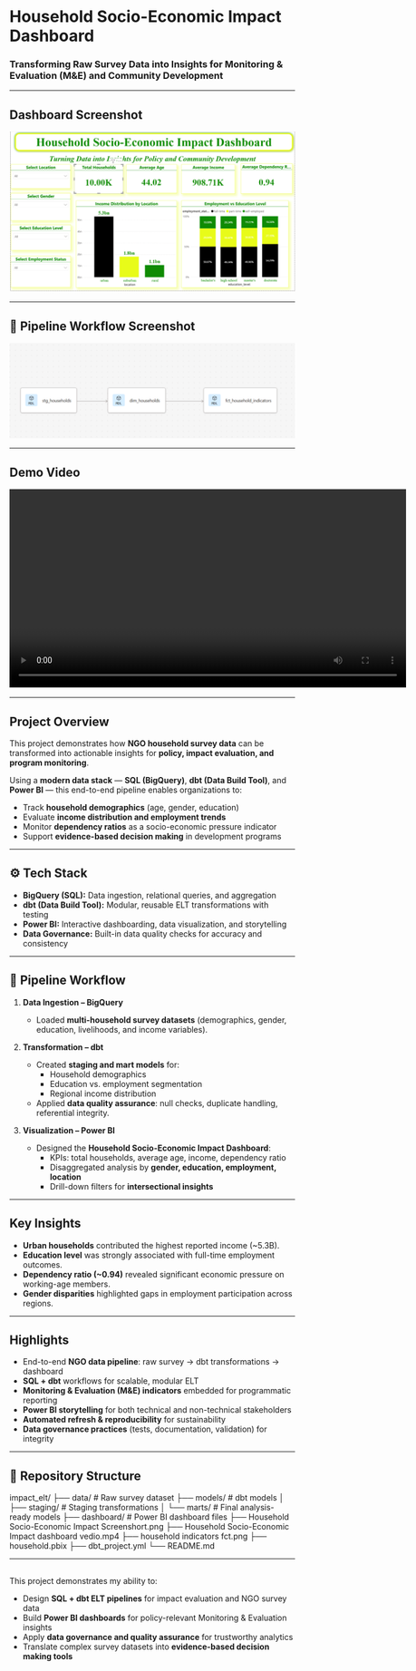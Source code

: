 #  Household Socio-Economic Impact Dashboard  

### Transforming Raw Survey Data into Insights for **Monitoring & Evaluation (M&E)** and **Community Development**  

---

##  Dashboard Screenshot  
![Household Socio-Economic Impact Dashboard](Household%20Socio-Economic%20Impact%20Screenshort.png)  

---

## 🔄 Pipeline Workflow Screenshot  
![Pipeline Workflow](household%20indicators%20fct.png)  

---

##  Demo Video  
<video src="https://github.com/Elizabeth-Nyadimo/impact_elt/blob/main/Household%20Socio-Economic%20Impact%20dashboard%20vedio.mp4" controls width="700"></video>  

---

##  Project Overview  
This project demonstrates how **NGO household survey data** can be transformed into actionable insights for **policy, impact evaluation, and program monitoring**.  

Using a **modern data stack** — **SQL (BigQuery)**, **dbt (Data Build Tool)**, and **Power BI** — this end-to-end pipeline enables organizations to:  

- Track **household demographics** (age, gender, education)  
- Evaluate **income distribution and employment trends**  
- Monitor **dependency ratios** as a socio-economic pressure indicator  
- Support **evidence-based decision making** in development programs  

---

## ⚙️ Tech Stack  
- **BigQuery (SQL):** Data ingestion, relational queries, and aggregation  
- **dbt (Data Build Tool):** Modular, reusable ELT transformations with testing  
- **Power BI:** Interactive dashboarding, data visualization, and storytelling  
- **Data Governance:** Built-in data quality checks for accuracy and consistency  

---

## 🔧 Pipeline Workflow  

1. **Data Ingestion – BigQuery**  
   - Loaded **multi-household survey datasets** (demographics, gender, education, livelihoods, and income variables).  

2. **Transformation – dbt**  
   - Created **staging and mart models** for:  
     - Household demographics  
     - Education vs. employment segmentation  
     - Regional income distribution  
   - Applied **data quality assurance**: null checks, duplicate handling, referential integrity.  

3. **Visualization – Power BI**  
   - Designed the **Household Socio-Economic Impact Dashboard**:  
     - KPIs: total households, average age, income, dependency ratio  
     - Disaggregated analysis by **gender, education, employment, location**  
     - Drill-down filters for **intersectional insights**  

---

##  Key Insights  
- **Urban households** contributed the highest reported income (~5.3B).  
- **Education level** was strongly associated with full-time employment outcomes.  
- **Dependency ratio (~0.94)** revealed significant economic pressure on working-age members.  
- **Gender disparities** highlighted gaps in employment participation across regions.  

---

##  Highlights  
- End-to-end **NGO data pipeline**: raw survey → dbt transformations → dashboard  
- **SQL + dbt** workflows for scalable, modular ELT  
- **Monitoring & Evaluation (M&E) indicators** embedded for programmatic reporting  
- **Power BI storytelling** for both technical and non-technical stakeholders  
- **Automated refresh & reproducibility** for sustainability  
- **Data governance practices** (tests, documentation, validation) for integrity  

---

## 📂 Repository Structure  
impact_elt/
├── data/ # Raw survey dataset
├── models/ # dbt models
│ ├── staging/ # Staging transformations
│ └── marts/ # Final analysis-ready models
├── dashboard/ # Power BI dashboard files
├── Household Socio-Economic Impact Screenshort.png
├── Household Socio-Economic Impact dashboard vedio.mp4
├── household indicators fct.png
├── household.pbix
├── dbt_project.yml
└── README.md


---

##
This project demonstrates my ability to:  
- Design **SQL + dbt ELT pipelines** for impact evaluation and NGO survey data  
- Build **Power BI dashboards** for policy-relevant Monitoring & Evaluation insights  
- Apply **data governance and quality assurance** for trustworthy analytics  
- Translate complex survey datasets into **evidence-based decision making tools**  
